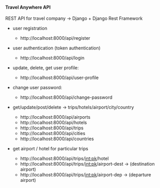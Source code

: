 #### Travel Anywhere API

REST API for travel company -> Django + Django Rest Framework

- user registration
    - http://localhost:8000/api/register
    
- user authentication (token authentication)
    - http://localhost:8000/api/login
    
- update, delete, get user profile:
    - http://localhost:8000/api/user-profile
    
- change user password:
    - http://localhost:8000/api/change-password
    
- get/update/post/delete -> trips/hotels/airport/city/country

    - http://localhost:8000/api/airports
    - http://localhost:8000/api/hotels
    - http://localhost:8000/api/trips
    - http://localhost:8000/api/cities
    - http://localhost:8000/api/countries

- get airport / hotel for particular trips

    - http://localhost:8000/api/trips/<int:pk>/hotel
    - http://localhost:8000/api/trips/<int:pk>/airport-dest  -> (destination airport)
    - http://localhost:8000/api/trips/<int:pk>/airport-dep   ->  (departure airport)


